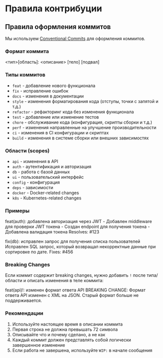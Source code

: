 # Правила контрибуции

## Правила оформления коммитов

Мы используем [Conventional Commits](https://www.conventionalcommits.org/ru/v1.0.0/) для оформления коммитов.

### Формат коммита

<тип>[область]: <описание>
[тело]
[подвал]

### Типы коммитов

- `feat` - добавление нового функционала
- `fix` - исправление ошибок
- `docs` - изменения в документации
- `style` - изменения форматирования кода (отступы, точки с запятой и т.д.)
- `refactor` - рефакторинг кода без изменения функционала
- `test` - добавление или изменение тестов
- `chore` - обслуживание кода (конфигурация, скрипты сборки и т.д.)
- `perf` - изменения направленные на улучшение производительности
- `ci` - изменения в CI конфигурации и скриптах
- `build` - изменения в системе сборки или внешних зависимостях

### Области (scopes)

- `api` - изменения в API
- `auth` - аутентификация и авторизация
- `db` - работа с базой данных
- `ui` - пользовательский интерфейс
- `config` - конфигурация
- `deps` - зависимости
- `docker` - Docker-related changes
- `k8s` - Kubernetes-related changes

### Примеры

feat(auth): добавлена авторизация через JWT
    - Добавлен middleware для проверки JWT токена
    - Создан endpoint для получения токена
    - Добавлена валидация токена
Resolves: #123

fix(db): исправлен запрос для получения списка пользователей
Исправлен SQL запрос, который возвращал некорректные данные при сортировке по дате.
Fixes: #456

### Breaking Changes

Если коммит содержит breaking changes, нужно добавить `!` после типа/области и описать изменения в теле коммита:

feat(api)!: изменен формат ответа API
BREAKING CHANGE: Формат ответа API изменен с XML на JSON.
Старый формат больше не поддерживается.

### Рекомендации

1. Используйте настоящее время в описании коммита
2. Первая строка не должна превышать 72 символа
3. Описывайте что и почему сделано, а не как
4. Каждый коммит должен представлять собой логически завершенное изменение
5. Если работа не завершена, используйте `WIP:` в начале сообщения
